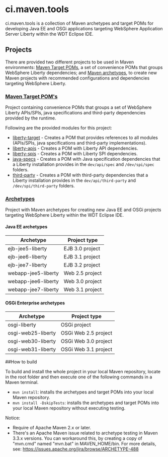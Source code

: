 ci.maven.tools
==============

ci.maven.tools is a collection of Maven archetypes and target POMs for developing Java EE and OSGi applications targeting WebSphere Application Server Liberty within the WDT Eclipse IDE.

## Projects

There are provided two different projects to be used in Maven environments: [Maven Target POMs](#maven-target-poms), a set of convenience POMs that groups WebSphere Liberty dependencies; and [Maven archetypes](#archetypes), to create new Maven projects with recommended configurations and dependencies targeting WebSphere Liberty.

### [Maven Target POM's](/docs/target-poms.md)

Project containing convenience POMs that groups a set of WebSphere Liberty APIs/SPIs, java specifications and third-party dependencies provided by the runtime.

Following are the provided modules for this project: 

* [liberty-target](/docs/target-poms.md#liberty-target) - Creates a POM that provides references to all modules (APIs/SPIs, java specifications and third-party implementations).
* [liberty-apis](/docs/target-poms.md#liberty-apis) -  Creates a POM with Liberty API dependencies.
* [liberty-spis](/docs/target-poms.md#liberty-spis) -  Creates a POM with Liberty SPI dependencies.
* [java-specs](/docs/target-poms.md#java-specs) - Creates a POM with Java specification dependencies that a Liberty installation provides in the `dev/api/spec` and `/dev/spi/spec` folders.
* [third-party](/docs/target-poms.md#third-party) - Creates a POM with third-party dependencies that a Liberty installation provides in the `dev/api/third-party` and `/dev/spi/third-party` folders.
	  
### [Archetypes](/docs/archetypes.md)

Project with Maven archetypes for creating new Java EE and OSGi projects targeting WebSphere Liberty within the WDT Eclipse IDE.

#### Java EE archetypes

Archetype				| Project type
----------------------- | ------------
ejb-jee5-liberty		| EJB 3.0 project
ejb-jee6-liberty 		| EJB 3.1 project
ejb-jee7-liberty 		| EJB 3.2 project
webapp-jee5-liberty 	| Web 2.5 project
webapp-jee6-liberty 	| Web 3.0 project
webapp-jee7-liberty 	| Web 3.1 project

#### OSGi Enterprise archetypes

Archetype				| Project type
----------------------- | ------------
osgi-liberty			| OSGi project
osgi-web25-liberty		| OSGi Web 2.5 project
osgi-web30-liberty		| OSGi Web 3.0 project
osgi-web31-liberty		| OSGi Web 3.1 project

##How to build

To build and install the whole project in your local Maven repository, locate in the root folder and then execute one of the following commands in a Maven terminal.

* `mvn install`: installs the archetypes and target POMs into your local Maven repository.
* `mvn install -DskipTests`: installs the archetypes and target POMs into your local Maven repository without executing testing. 

Notice: 

* Require of Apache Maven 2.x or later.
* There's an Apache Maven issue related to archetype testing in Maven 3.3.x versions. You can workaround this, by creating a copy of "mvn.cmd" named "mvn.bat" in MAVEN_HOME/bin. For more details, see: https://issues.apache.org/jira/browse/ARCHETYPE-488
